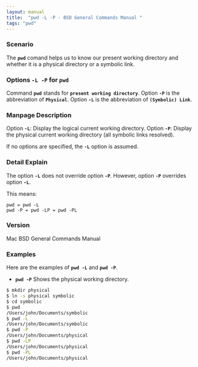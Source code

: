 ```yaml
---
layout: manual
title:  "pwd -L -P - BSD General Commands Manual "
tags: "pwd"
---
```


### Scenario
The __`pwd`__ comand helps us to know our present working directory and whether it is a physical directory or a symbolic link. 

### Options `-L -P` for `pwd`
Command __`pwd`__ stands for __`present working directory`__.
Option __`-P`__ is the abbreviation of  __`Physical`__.
Option __`-L`__ is the abbreviation of  __`(Symbolic) Link`__.

### Manpage Description

Option __`-L`__: Display the logical current working directory.
Option __`-P`__: Display the physical current working directory (all symbolic links resolved).

If no options are specified, the __`-L`__ option is assumed.

### Detail Explain

The option __`-L`__ does not override option __`-P`__. However, option __`-P`__ overrides option __`-L`__.

This means:

```
pwd = pwd -L
pwd -P = pwd -LP = pwd -PL
```

### Version
Mac BSD General Commands Manual

### Examples
Here are the examples of __`pwd -L`__ and __`pwd -P`__.

- __`pwd -P`__ Shows the physical working directory.

```bash
$ mkdir physical
$ ln -s physical symbolic
$ cd symbolic
$ pwd
/Users/john/Documents/symbolic
$ pwd -L
/Users/john/Documents/symbolic
$ pwd -P
/Users/john/Documents/physical
$ pwd -LP
/Users/john/Documents/physical
$ pwd -PL
/Users/john/Documents/physical

```

